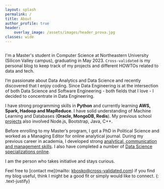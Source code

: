 ```yaml
---
layout: splash
permalink: /
title: About
author_profile: true
header:
    overlay_image: /assets/images/header_prova.jpg
classes: wide
---
```


<figure style="width: 30%" class="align-right">
  <img src="/assets/images/hawaii.jpg" alt="">
</figure>



I'm a Master's student in Computer Science at Northeastern University (Silicon Valley campus), graduating in May 2023. `Cross-validated` is my personal blog to keep track of my projects and different HOWTOs related to data and tech.

I’m passionate about Data Analytics and Data Science and recently discovered that I enjoy coding. Since Data Engineering is at the intersection of both Data Science and Software Engineering - both fields that I love - I decided to concentrate in Data Engineering.

I have strong programming skills in **Python** and currently learning **AWS, Spark, Hadoop and MapReduce**. I have solid understanding of Machine Learning and Databases (**Oracle, MongoDB, Redis**). My previous school [projects](/portfolio) also involved Node.js, Bootstrap, Java, C++.

Before enrolling to my Master’s program, I got a PhD in Political Science and worked as a Managing Editor for online analytical journal. During my previous career in academia, I developed strong [analytical, communication and management skills](/achievements/). I also have completed a number of [Data Science specializations online](/certificates).

I am the person who takes initiative and stays curious.

Feel free to [contact me](mailto: kbosko@cross-validated.com) if you find my blog useful, think I might be a good fit or simply would like to connect.
{: .text-justify}





